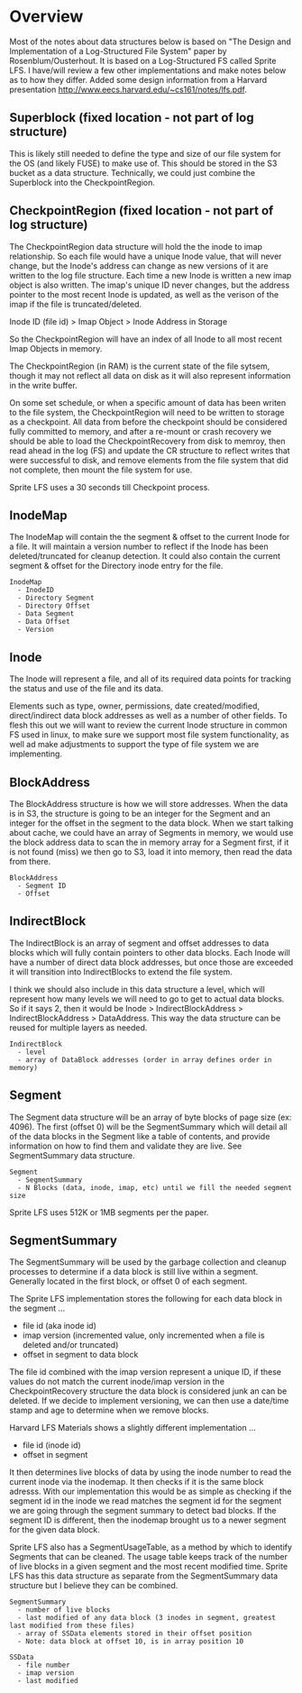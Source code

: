 # Overview
Most of the notes about data structures below is based on "The Design and Implementation of a Log-Structured File System" paper by Rosenblum/Ousterhout. It is based on a Log-Structured FS called Sprite LFS. I have/will review a few other implementations and make notes below as to how they differ. Added some design information from a Harvard presentation http://www.eecs.harvard.edu/~cs161/notes/lfs.pdf.

Superblock (fixed location - not part of log structure)
----------------------
This is likely still needed to define the type and size of our file system for the OS (and likely FUSE) to make use of. This should be stored in the S3 bucket as a data structure. Technically, we could just combine the Superblock into the CheckpointRegion.

CheckpointRegion (fixed location - not part of log structure)
----------------------
The CheckpointRegion data structure will hold the the inode to imap relationship. So each file would have a unique Inode value, that will never change, but the Inode's address can change as new versions of it are written to the log file structure. Each time a new Inode is written a new imap object is also written. The imap's unique ID never changes, but the address pointer to the most recent Inode is updated, as well as the verison of the imap if the file is truncated/deleted.

Inode ID (file id) > Imap Object > Inode Address in Storage

So the CheckpointRegion will have an index of all Inode to all most recent Imap Objects in memory.

The CheckpointRegion (in RAM) is the current state of the file sytsem, though it may not reflect all data on disk as it will also represent information in the write buffer. 

On some set schedule, or when a specific amount of data has been writen to the file system, the CheckpointRegion will need to be written to storage as a checkpoint. All data from before the checkpoint should be considered fully committed to memory, and after a re-mount or crash recovery we should be able to load the CheckpointRecovery from disk to memroy, then read ahead in the log (FS) and update the CR structure to reflect writes that were successful to disk, and remove elements from the file system that did not complete, then mount the file system for use.

Sprite LFS uses a 30 seconds till Checkpoint process.

InodeMap
----------------------
The InodeMap will contain the the segment & offset to the current Inode for a file. It will maintain a version number to reflect if the Inode has been deleted/truncated for cleanup detection. It could also contain the current segment & offset for the Directory inode entry for the file.

```
InodeMap
  - InodeID
  - Directory Segment
  - Directory Offset
  - Data Segment
  - Data Offset
  - Version
```

Inode
----------------------
The Inode will represent a file, and all of its required data points for tracking the status and use of the file and its data.

Elements such as type, owner, permissions, date created/modified, direct/indirect data block addresses as well as a number of other fields. To flesh this out we will want to review the current Inode structure in common FS used in linux, to make sure we support most file system functionality, as well ad make adjustments to support the type of file system we are implementing.

BlockAddress
----------------------
The BlockAddress structure is how we will store addresses. When the data is in S3, the structure is going to be an integer for the Segment and an integer for the offset in the segment to the data block. When we start talking about cache, we could have an array of Segments in memory, we would use the block address data to scan the in memory array for a Segment first, if it is not found (miss) we then go to S3, load it into memory, then read the data from there.

```
BlockAddress
  - Segment ID
  - Offset
```

IndirectBlock
----------------------
The IndirectBlock is an array of segment and offset addresses to data blocks which will fully contain pointers to other data blocks. Each Inode will have a number of direct data block addresses, but once those are exceeded it will transition into IndirectBlocks to extend the file system. 

I think we should also include in this data structure a level, which will represent how many levels we will need to go to get to actual data blocks. So if it says 2, then it would be Inode > IndirectBlockAddress > IndirectBlockAddress > DataAddress. This way the data structure can be reused for multiple layers as needed.

```
IndirectBlock
  - level
  - array of DataBlock addresses (order in array defines order in memory)
```

Segment
----------------------
The Segment data structure will be an array of byte blocks of page size (ex: 4096). The first (offset 0) will be the SegmentSummary which will detail all of the data blocks in the Segment like a table of contents, and provide information on how to find them and validate they are live. See SegmentSummary data structure.

```
Segment
  - SegmentSummary
  - N Blocks (data, inode, imap, etc) until we fill the needed segment size
```
Sprite LFS uses 512K or 1MB segments per the paper.

SegmentSummary
----------------------
The SegmentSummary will be used by the garbage collection and cleanup processes to determine if a data block is still live within a segment. Generally located in the first block, or offset 0 of each segment.

The Sprite LFS implementation stores the following for each data block in the segment ...
- file id (aka inode id)
- imap version (incremented value, only incremented when a file is deleted and/or truncated)
- offset in segment to data block

The file id combined with the imap version represent a unique ID, if these values do not match the current inode/imap version in the CheckpointRecovery structure the data block is considered junk an can be deleted. If we decide to implement versioning, we can then use a date/time stamp and age to determine when we remove blocks.

Harvard LFS Materials shows a slightly different implementation ...
 - file id (inode id)
 - offset in segment

It then determines live blocks of data by using the inode number to read the current inode via the inodemap. It then checks if it is the same block adresss. With our implementation this would be as simple as checking if the segment id in the inode we read matches the segment id for the segment we are going through the segment summary to detect bad blocks. If the segment ID is different, then the inodemap brought us to a newer segment for the given data block.

Sprite LFS also has a SegmentUsageTable, as a method by which to identify Segments that can be cleaned. The usage table keeps track of the number of live blocks in a given segment and the most recent modified time. Sprite LFS has this data structure as separate from the SegmentSummary data structure but I believe they can be combined.

```
SegmentSummary
  - number of live blocks
  - last modified of any data block (3 inodes in segment, greatest last modified from these files)
  - array of SSData elements stored in their offset position
  - Note: data block at offset 10, is in array position 10

SSData
  - file number
  - imap version
  - last modified
```
